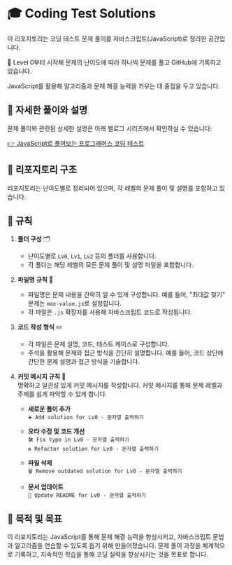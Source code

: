 # 🎓 Coding Test Solutions

이 리포지토리는 코딩 테스트 문제 풀이를 자바스크립트(JavaScript)로 정리한 공간입니다.

📝 Level 0부터 시작해 문제의 난이도에 따라 하나씩 문제를 풀고 GitHub에 기록하고 있습니다.

JavaScript를 활용해 알고리즘과 문제 해결 능력을 키우는 데 중점을 두고 있습니다.

## 🔗 자세한 풀이와 설명

문제 풀이와 관련된 상세한 설명은 아래 벨로그 시리즈에서 확인하실 수 있습니다:

[👉 JavaScript로 풀어보는 프로그래머스 코딩 테스트](https://velog.io/@moon_dev/series/JavaScript-%ED%94%84%EB%A1%9C%EA%B7%B8%EB%9E%98%EB%A8%B8%EC%8A%A4-%EC%BD%94%EB%94%A9%ED%85%8C%EC%8A%A4%ED%8A%B8)

## 📂 리포지토리 구조

리포지토리는 난이도별로 정리되어 있으며, 각 레벨의 문제 풀이 및 설명를 포함하고 있습니다.

## 📜 규칙

1. **폴더 구성** 🗂️

   - 난이도별로 `Lv0`, `Lv1`, `Lv2` 등의 폴더를 사용합니다.
   - 각 폴더는 해당 레벨의 모든 문제 풀이 및 설명 파일을 포함합니다.

2. **파일명 규칙** 📄

   - 파일명은 문제 내용을 간략히 알 수 있게 구성합니다. 예를 들어, "최대값 찾기" 문제는 `max-value.js`로 설정합니다.
   - 각 파일은 `.js` 확장자를 사용해 자바스크립트 코드로 작성됩니다.

3. **코드 작성 형식** ✏️

   - 각 파일은 문제 설명, 코드, 테스트 케이스로 구성합니다.
   - 주석을 활용해 문제와 접근 방식을 간단히 설명합니다. 예를 들어, 코드 상단에 간단한 문제 설명과 접근 방식을 기술합니다.

4. **커밋 메시지 규칙** 📝  
   명확하고 일관성 있게 커밋 메시지를 작성합니다. 커밋 메시지를 통해 문제 레벨과 주제를 쉽게 파악할 수 있게 합니다.

   - **새로운 풀이 추가**  
     `➕ Add solution for Lv0 - 문자열 출력하기`

   - **오타 수정 및 코드 개선**  
     `🛠️ Fix typo in Lv0 - 문자열 출력하기`  
     `♻️ Refactor solution for Lv0 - 문자열 출력하기`

   - **파일 삭제**  
     `🗑️ Remove outdated solution for Lv0 - 문자열 출력하기`

   - **문서 업데이트**  
     `📝 Update README for Lv0 - 문자열 출력하기`

## 🎯 목적 및 목표

이 리포지토리는 JavaScript를 통해 문제 해결 능력을 향상시키고, 자바스크립트 문법과 알고리즘을 연습할 수 있도록 돕기 위해 만들어졌습니다. 문제 풀이 과정을 체계적으로 기록하고, 지속적인 학습을 통해 코딩 실력을 향상시키는 것을 목표로 합니다.
